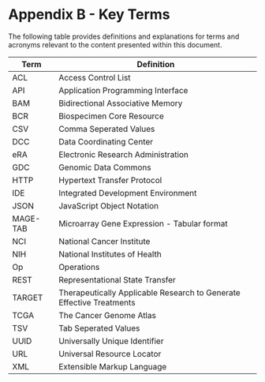 # Appendix B - Key Terms

The following table provides definitions and explanations for terms and acronyms relevant to the content presented within this document.


| Term | Definition |
| --- | --- |
| ACL | Access Control List |
| API | Application Programming Interface |
| BAM | Bidirectional Associative Memory |
| BCR | Biospecimen Core Resource |
| CSV | Comma Seperated Values |
| DCC | Data Coordinating Center |
| eRA | Electronic Research Administration |
| GDC | Genomic Data Commons |
| HTTP | Hypertext Transfer Protocol |
| IDE | Integrated Development Environment |
| JSON | JavaScript Object Notation |
| MAGE-TAB | Microarray Gene Expression - Tabular format  |
| NCI | National Cancer Institute |
| NIH | National Institutes of Health |
| Op | Operations |
| REST | Representational State Transfer  |
| TARGET | Therapeutically Applicable Research to Generate Effective Treatments |
| TCGA | The Cancer Genome Atlas |
| TSV | Tab Seperated Values |
| UUID | Universally Unique Identifier |
| URL | Universal Resource Locator |
| XML | Extensible Markup Language |
